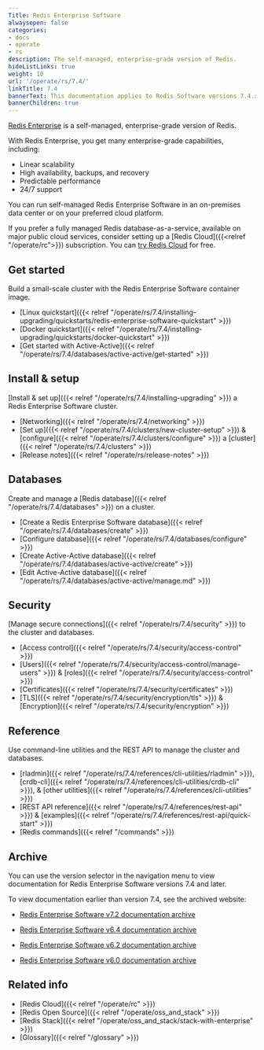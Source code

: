 ```yaml
---
Title: Redis Enterprise Software
alwaysopen: false
categories:
- docs
- operate
- rs
description: The self-managed, enterprise-grade version of Redis.
hideListLinks: true
weight: 10
url: '/operate/rs/7.4/'
linkTitle: 7.4
bannerText: This documentation applies to Redis Software versions 7.4.x.
bannerChildren: true
---
```


[Redis Enterprise](https://redis.io/enterprise/) is a self-managed, enterprise-grade version of Redis.

With Redis Enterprise, you get many enterprise-grade capabilities, including:
- Linear scalability
- High availability, backups, and recovery
- Predictable performance
- 24/7 support

You can run self-managed Redis Enterprise Software in an on-premises data center or on your preferred cloud platform.

If you prefer a fully managed Redis database-as-a-service, available on major public cloud services, consider setting up a [Redis Cloud]({{<relref "/operate/rc">}}) subscription. You can [try Redis Cloud](https://redis.io/try-free/) for free.

## Get started
Build a small-scale cluster with the Redis Enterprise Software container image.
- [Linux quickstart]({{< relref "/operate/rs/7.4/installing-upgrading/quickstarts/redis-enterprise-software-quickstart" >}})
- [Docker quickstart]({{< relref "/operate/rs/7.4/installing-upgrading/quickstarts/docker-quickstart" >}})
- [Get started with Active-Active]({{< relref "/operate/rs/7.4/databases/active-active/get-started" >}})

## Install & setup
[Install & set up]({{< relref "/operate/rs/7.4/installing-upgrading" >}}) a Redis Enterprise Software cluster.
- [Networking]({{< relref "/operate/rs/7.4/networking" >}})
- [Set up]({{< relref "/operate/rs/7.4/clusters/new-cluster-setup" >}}) & [configure]({{< relref "/operate/rs/7.4/clusters/configure" >}}) a [cluster]({{< relref "/operate/rs/7.4/clusters" >}})
- [Release notes]({{< relref "/operate/rs/release-notes" >}})

## Databases
Create and manage a [Redis database]({{< relref "/operate/rs/7.4/databases" >}}) on a cluster.
- [Create a Redis Enterprise Software database]({{< relref "/operate/rs/7.4/databases/create" >}})
- [Configure database]({{< relref "/operate/rs/7.4/databases/configure" >}})
- [Create Active-Active database]({{< relref "/operate/rs/7.4/databases/active-active/create" >}})
- [Edit Active-Active database]({{< relref "/operate/rs/7.4/databases/active-active/manage.md" >}})

## Security
[Manage secure connections]({{< relref "/operate/rs/7.4/security" >}}) to the cluster and databases.
- [Access control]({{< relref "/operate/rs/7.4/security/access-control" >}})
- [Users]({{< relref "/operate/rs/7.4/security/access-control/manage-users" >}}) & [roles]({{< relref "/operate/rs/7.4/security/access-control" >}})
- [Certificates]({{< relref "/operate/rs/7.4/security/certificates" >}})
- [TLS]({{< relref "/operate/rs/7.4/security/encryption/tls" >}}) & [Encryption]({{< relref "/operate/rs/7.4/security/encryption" >}})

## Reference
Use command-line utilities and the REST API to manage the cluster and databases.
- [rladmin]({{< relref "/operate/rs/7.4/references/cli-utilities/rladmin" >}}), [crdb-cli]({{< relref "/operate/rs/7.4/references/cli-utilities/crdb-cli" >}}), & [other utilities]({{< relref "/operate/rs/7.4/references/cli-utilities" >}})
- [REST API reference]({{< relref "/operate/rs/7.4/references/rest-api" >}}) & [examples]({{< relref "/operate/rs/7.4/references/rest-api/quick-start" >}})
- [Redis commands]({{< relref "/commands" >}})

## Archive

You can use the version selector in the navigation menu to view documentation for Redis Enterprise Software versions 7.4 and later.

To view documentation earlier than version 7.4, see the archived website:

- [Redis Enterprise Software v7.2 documentation archive](https://docs.redis.com/7.2/rs/) 

- [Redis Enterprise Software v6.4 documentation archive](https://docs.redis.com/6.4/rs/) 

- [Redis Enterprise Software v6.2 documentation archive](https://docs.redis.com/6.2/rs/) 

- [Redis Enterprise Software v6.0 documentation archive](https://docs.redis.com/6.0/rs/)

## Related info
- [Redis Cloud]({{< relref "/operate/rc" >}})
- [Redis Open Source]({{< relref "/operate/oss_and_stack" >}})
- [Redis Stack]({{< relref "/operate/oss_and_stack/stack-with-enterprise" >}})
- [Glossary]({{< relref "/glossary" >}})


